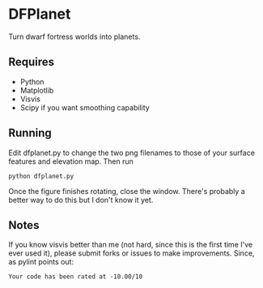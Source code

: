 # DFPlanet
Turn dwarf fortress worlds into planets.

## Requires
* Python
* Matplotlib
* Visvis
* Scipy if you want smoothing capability

## Running
Edit dfplanet.py to change the two png filenames to those of your surface features and elevation map. Then run

`python dfplanet.py`

Once the figure finishes rotating, close the window. There's  probably a better way to do this but I don't know it yet.

## Notes
If you know visvis better than me (not hard, since this is the first time I've ever used it), please submit forks or issues to make improvements. Since, as pylint points out:

`Your code has been rated at -10.00/10`
